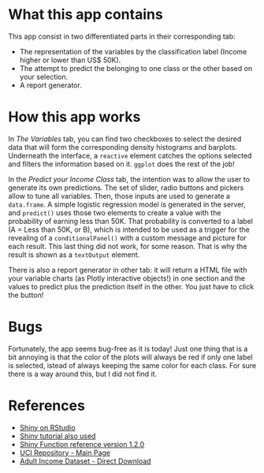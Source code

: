 # What this app contains

This app consist in two differentiated parts in their corresponding tab:

- The representation of the variables by the classification label (Income higher or lower than US$ 50K).
- The attempt to predict the belonging to one class or the other based on your selection.
- A report generator.

# How this app works

In *The Variables* tab, you can find two checkboxes to select the desired data that will form the corresponding density histograms and barplots.
Underneath the interface, a `reactive` element catches the options selected and filters the information based on it. `ggplot` does the rest of the job!

In the *Predict your Income Class* tab, the intention was to allow the user to generate its own predictions. The set of slider, radio buttons and pickers allow to tune all variables. Then, those inputs are used to generate a `data.frame`. A simple logistic regression model is generated in the server, and `predict()` uses those two elements to create a value with the probability of earning less than 50K. That probability is converted to a label (A = Less than 50K, or B), which is intended to be used as a trigger for the revealing of a `conditionalPanel()` with a custom message and picture for each result. This last thing did not work, for some reason. That is why the result is shown as a `textOutput` element.

There is also a report generator in other tab: it will return a HTML file with your variable charts (as Plotly interactive objects!) in one section and the values to predict plus the prediction itself in the other. You just have to click the button!

# Bugs

Fortunately, the app seems bug-free as it is today! Just one thing that is a bit annoying is that the color of the plots will always be red if only one label is selected, istead of always keeping the same color for each class. For sure there is a way around this, but I did not find it.

# References

 - [Shiny on RStudio](https://shiny.rstudio.com/)
 - [Shiny tutorial also used](https://mastering-shiny.org/)
 - [Shiny Function reference version 1.2.0](https://shiny.rstudio.com/reference/shiny/1.2.0/)
 - [UCI Repository - Main Page](https://archive.ics.uci.edu/ml/datasets/Adult)
 - [Adult Income Dataset - Direct Download](https://archive.ics.uci.edu/ml/machine-learning-databases/adult/adult.data)
